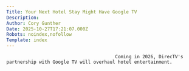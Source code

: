 ```yaml
---
Title: Your Next Hotel Stay Might Have Google TV
Description: 
Author: Cory Gunther
Date: 2025-10-27T17:21:07.000Z
Robots: noindex,nofollow
Template: index
---
```


                                            Coming in 2026, DirecTV's partnership with Google TV will overhaul hotel entertainment.
                                        